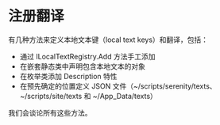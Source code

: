 # 注册翻译 

有几种方法来定义本地文本键（local text keys）和翻译，包括：

  - 通过 ILocalTextRegistry.Add 方法手工添加
  - 在嵌套静态类中声明包含本地文本的对象 
  - 在枚举类添加 Description 特性
  - 在预先确定的位置定义 JSON 文件（~/scripts/serenity/texts、~/scripts/site/texts 和 ~/App_Data/texts）

我们会谈论所有这些方法。
